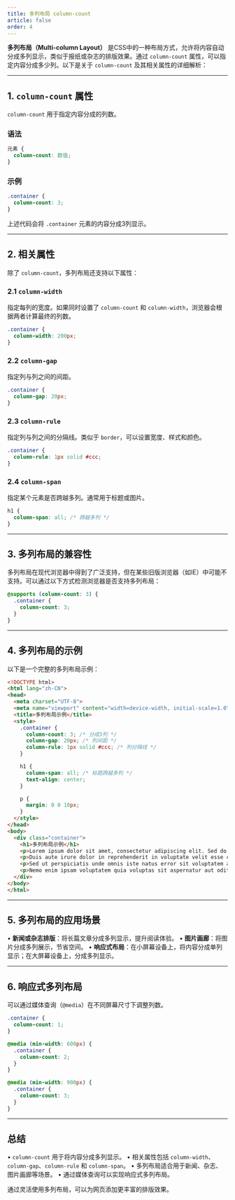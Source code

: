```yaml
---
title: 多列布局 column-count
article: false
order: 4
---
```


**多列布局（Multi-column Layout）** 是CSS中的一种布局方式，允许将内容自动分成多列显示，类似于报纸或杂志的排版效果。通过 `column-count` 属性，可以指定内容分成多少列。以下是关于 `column-count` 及其相关属性的详细解析：

---

## **1. `column-count` 属性**
`column-count` 用于指定内容分成的列数。

### 语法
```css
元素 {
  column-count: 数值;
}
```

### 示例
```css
.container {
  column-count: 3;
}
```
上述代码会将 `.container` 元素的内容分成3列显示。

---

## **2. 相关属性**
除了 `column-count`，多列布局还支持以下属性：

### **2.1 `column-width`**
指定每列的宽度。如果同时设置了 `column-count` 和 `column-width`，浏览器会根据两者计算最终的列数。

```css
.container {
  column-width: 200px;
}
```

### **2.2 `column-gap`**
指定列与列之间的间距。

```css
.container {
  column-gap: 20px;
}
```

### **2.3 `column-rule`**
指定列与列之间的分隔线。类似于 `border`，可以设置宽度、样式和颜色。

```css
.container {
  column-rule: 1px solid #ccc;
}
```

### **2.4 `column-span`**
指定某个元素是否跨越多列。通常用于标题或图片。

```css
h1 {
  column-span: all; /* 跨越多列 */
}
```

---

## **3. 多列布局的兼容性**
多列布局在现代浏览器中得到了广泛支持，但在某些旧版浏览器（如IE）中可能不支持。可以通过以下方式检测浏览器是否支持多列布局：

```css
@supports (column-count: 3) {
  .container {
    column-count: 3;
  }
}
```

---

## **4. 多列布局的示例**
以下是一个完整的多列布局示例：

```html
<!DOCTYPE html>
<html lang="zh-CN">
<head>
  <meta charset="UTF-8">
  <meta name="viewport" content="width=device-width, initial-scale=1.0">
  <title>多列布局示例</title>
  <style>
    .container {
      column-count: 3; /* 分成3列 */
      column-gap: 20px; /* 列间距 */
      column-rule: 1px solid #ccc; /* 列分隔线 */
    }

    h1 {
      column-span: all; /* 标题跨越多列 */
      text-align: center;
    }

    p {
      margin: 0 0 10px;
    }
  </style>
</head>
<body>
  <div class="container">
    <h1>多列布局示例</h1>
    <p>Lorem ipsum dolor sit amet, consectetur adipiscing elit. Sed do eiusmod tempor incididunt ut labore et dolore magna aliqua. Ut enim ad minim veniam, quis nostrud exercitation ullamco laboris nisi ut aliquip ex ea commodo consequat.</p>
    <p>Duis aute irure dolor in reprehenderit in voluptate velit esse cillum dolore eu fugiat nulla pariatur. Excepteur sint occaecat cupidatat non proident, sunt in culpa qui officia deserunt mollit anim id est laborum.</p>
    <p>Sed ut perspiciatis unde omnis iste natus error sit voluptatem accusantium doloremque laudantium, totam rem aperiam, eaque ipsa quae ab illo inventore veritatis et quasi architecto beatae vitae dicta sunt explicabo.</p>
    <p>Nemo enim ipsam voluptatem quia voluptas sit aspernatur aut odit aut fugit, sed quia consequuntur magni dolores eos qui ratione voluptatem sequi nesciunt.</p>
  </div>
</body>
</html>
```

---

## **5. 多列布局的应用场景**
• **新闻或杂志排版**：将长篇文章分成多列显示，提升阅读体验。
• **图片画廊**：将图片分成多列展示，节省空间。
• **响应式布局**：在小屏幕设备上，将内容分成单列显示；在大屏幕设备上，分成多列显示。

---

## **6. 响应式多列布局**
可以通过媒体查询（`@media`）在不同屏幕尺寸下调整列数。

```css
.container {
  column-count: 1;
}

@media (min-width: 600px) {
  .container {
    column-count: 2;
  }
}

@media (min-width: 900px) {
  .container {
    column-count: 3;
  }
}
```

---

## **总结**
• `column-count` 用于将内容分成多列显示。
• 相关属性包括 `column-width`、`column-gap`、`column-rule` 和 `column-span`。
• 多列布局适合用于新闻、杂志、图片画廊等场景。
• 通过媒体查询可以实现响应式多列布局。

通过灵活使用多列布局，可以为网页添加更丰富的排版效果。

